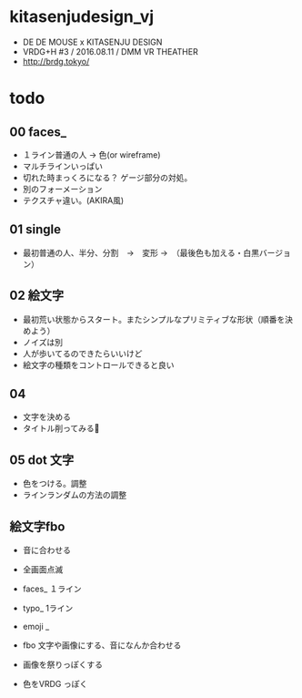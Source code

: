 # kitasenjudesign_vj

* DE DE MOUSE x KITASENJU DESIGN
* VRDG+H #3 / 2016.08.11 / DMM VR THEATHER
* http://brdg.tokyo/

# todo
## 00 faces_
* １ライン普通の人 → 色(or wireframe)
* マルチラインいっぱい
* 切れた時まっくろになる？ ゲージ部分の対処。
* 別のフォーメーション
* テクスチャ違い。(AKIRA風)

## 01 single
* 最初普通の人、半分、分割　→　変形 →　（最後色も加える・白黒バージョン）

## 02 絵文字
* 最初荒い状態からスタート。またシンプルなプリミティブな形状（順番を決めよう）
* ノイズは別
* 人が歩いてるのできたらいいけど
* 絵文字の種類をコントロールできると良い

## 04 
* 文字を決める
* タイトル削ってみる

## 05 dot 文字
* 色をつける。調整
* ラインランダムの方法の調整

## 絵文字fbo
* 音に合わせる


* 全画面点滅 
* faces_ １ライン
* typo_ 1ライン
* emoji _ 
* fbo 文字や画像にする、音になんか合わせる
* 画像を祭りっぽくする
* 色をVRDG っぽく